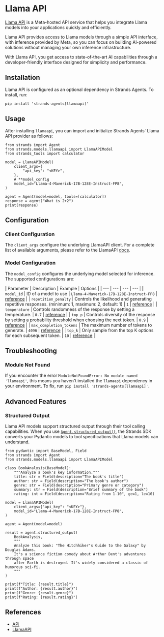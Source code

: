 # Llama API

[Llama API](https://llama.developer.meta.com?utm_source=partner-strandsagent&utm_medium=website) is a Meta-hosted API service that helps you integrate Llama models into your applications quickly and efficiently.

Llama API provides access to Llama models through a simple API interface, with inference provided by Meta, so you can focus on building AI-powered solutions without managing your own inference infrastructure.

With Llama API, you get access to state-of-the-art AI capabilities through a developer-friendly interface designed for simplicity and performance.

## Installation

Llama API is configured as an optional dependency in Strands Agents. To install, run:

```
pip install 'strands-agents[llamaapi]'

```

## Usage

After installing `llamaapi`, you can import and initialize Strands Agents' Llama API provider as follows:

```
from strands import Agent
from strands.models.llamaapi import LlamaAPIModel
from strands_tools import calculator

model = LlamaAPIModel(
    client_args={
        "api_key": "<KEY>",
    },
    # **model_config
    model_id="Llama-4-Maverick-17B-128E-Instruct-FP8",
)

agent = Agent(model=model, tools=[calculator])
response = agent("What is 2+2")
print(response)

```

## Configuration

### Client Configuration

The `client_args` configure the underlying LlamaAPI client. For a complete list of available arguments, please refer to the LlamaAPI [docs](https://llama.developer.meta.com/docs/).

### Model Configuration

The `model_config` configures the underlying model selected for inference. The supported configurations are:

| Parameter | Description | Example | Options | | --- | --- | --- | --- | | `model_id` | ID of a model to use | `Llama-4-Maverick-17B-128E-Instruct-FP8` | [reference](https://llama.developer.meta.com/docs/) | | `repetition_penalty` | Controls the likelihood and generating repetitive responses. (minimum: 1, maximum: 2, default: 1) | `1` | [reference](https://llama.developer.meta.com/docs/api/chat) | | `temperature` | Controls randomness of the response by setting a temperature. | `0.7` | [reference](https://llama.developer.meta.com/docs/api/chat) | | `top_p` | Controls diversity of the response by setting a probability threshold when choosing the next token. | `0.9` | [reference](https://llama.developer.meta.com/docs/api/chat) | | `max_completion_tokens` | The maximum number of tokens to generate. | `4096` | [reference](https://llama.developer.meta.com/docs/api/chat) | | `top_k` | Only sample from the top K options for each subsequent token. | `10` | [reference](https://llama.developer.meta.com/docs/api/chat) |

## Troubleshooting

### Module Not Found

If you encounter the error `ModuleNotFoundError: No module named 'llamaapi'`, this means you haven't installed the `llamaapi` dependency in your environment. To fix, run `pip install 'strands-agents[llamaapi]'`.

## Advanced Features

### Structured Output

Llama API models support structured output through their tool calling capabilities. When you use [`Agent.structured_output()`](../../../../api-reference/agent/#strands.agent.agent.Agent.structured_output), the Strands SDK converts your Pydantic models to tool specifications that Llama models can understand.

```
from pydantic import BaseModel, Field
from strands import Agent
from strands.models.llamaapi import LlamaAPIModel

class BookAnalysis(BaseModel):
    """Analyze a book's key information."""
    title: str = Field(description="The book's title")
    author: str = Field(description="The book's author")
    genre: str = Field(description="Primary genre or category")
    summary: str = Field(description="Brief summary of the book")
    rating: int = Field(description="Rating from 1-10", ge=1, le=10)

model = LlamaAPIModel(
    client_args={"api_key": "<KEY>"},
    model_id="Llama-4-Maverick-17B-128E-Instruct-FP8",
)

agent = Agent(model=model)

result = agent.structured_output(
    BookAnalysis,
    """
    Analyze this book: "The Hitchhiker's Guide to the Galaxy" by Douglas Adams.
    It's a science fiction comedy about Arthur Dent's adventures through space
    after Earth is destroyed. It's widely considered a classic of humorous sci-fi.
    """
)

print(f"Title: {result.title}")
print(f"Author: {result.author}")
print(f"Genre: {result.genre}")
print(f"Rating: {result.rating}")

```

## References

- [API](../../../../api-reference/models/)
- [LlamaAPI](https://llama.developer.meta.com/docs/)
